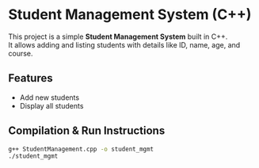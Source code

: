 # Student Management System (C++)

This project is a simple **Student Management System** built in C++.  
It allows adding and listing students with details like ID, name, age, and course.

## Features
- Add new students
- Display all students

## Compilation & Run Instructions
```bash
g++ StudentManagement.cpp -o student_mgmt
./student_mgmt
```
